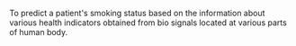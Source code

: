 To predict a patient's smoking status based on the information about various
health indicators obtained from bio signals located at various parts of human
body.
